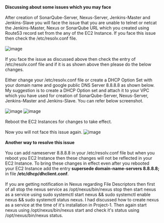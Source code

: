 **Discussing about some issues which you may face**
<br><br/>
After creation of SonarQube-Server, Nexus-Server, Jenkins-Master and Jenkins-Slave you will face the issue that you are unable to telnet or netcat the Jenkins-Master, Nexus or SonarQube URL which you created using Route53 record set from the any of the EC2 Instance. If you face this issue then check the /etc/resolv.conf file. 
<br><br/>
![image](https://github.com/singhritesh85/DevOps-Project-2tier-WebApp-Deployment/assets/56765895/8d193f07-118f-419a-b6e8-d03a9e1e5b7e)
<br><br/>
If you face the issue as discussed above then check the entry of /etc/resolv.conf file and if it is as shown above then please do the below changes.
<br><br/>
Either change your /etc/resolv.conf file or create a DHCP Option Set with your domain name and google public DNS Server 8.8.8.8 as shown below. My suggestion is to create a DHCP Option set and attach it to your VPC which you have used for creation of SonarQube-Server, Nexus-Server, Jenkins-Master and Jenkins-Slave. You can refer below screenshot.
<br><br/>
![image](https://github.com/singhritesh85/DevOps-Project-2tier-WebApp-Deployment/assets/56765895/49f68a4a-260a-4f03-8f6d-45d633f51c21)
![image](https://github.com/singhritesh85/DevOps-Project-2tier-WebApp-Deployment/assets/56765895/7ae45022-e5c2-47d5-b222-37b4ed37ff22)
<br><br/>
Reboot the EC2 Instances for changes to take effect.
<br><br/>
Now you will not face this issue again.
![image](https://github.com/singhritesh85/DevOps-Project-2tier-WebApp-Deployment/assets/56765895/6a7936d0-8dca-49ee-b783-cfa79a74d104)
<br><br/>
**Another way to resolve this issue**
<br><br/>
You can add nameserver 8.8.8.8 in your /etc/resolv.conf file but when you reboot you EC2 Instance then these changes will not be reflected in your EC2 Instance. To bring these changes in effect even after you rebooted your EC2 Instance add the entry **supersede domain-name-servers 8.8.8.8;** in file **/etc/dhcp/dhclient.conf**.
<br><br/>
If you are getting notification in Nexus regarding File Descriptors then first of all stop the nexus service as /opt/nexus/bin/nexus stop then start nexus as a service using sudo systemctl start nexus && sudo systemctl enable nexus && sudo systemctl status nexus. I had discussed how to create nexus as a service at the time of it's installation in Project-1. Then again start nexus using /opt/nexus/bin/nexus start and check it's status using /opt/nexus/bin/nexus status.
<br><br/>

